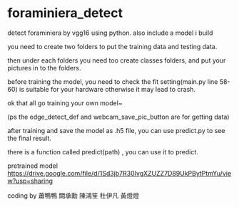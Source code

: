 # foraminiera_detect
detect foraminiera by vgg16 using python.
also include a model i build


you need to create two folders to put the training data and testing data.

then under each folders you need too create classes folders, and put your pictures in to the folders.

before training the model, you need to check the fit setting(main.py line 58-60) is suitable for your hardware otherwise it may lead to crash.

ok that all go training your own model~



(ps the edge_detect_def and webcam_save_pic_button are for getting data)



after training and save the model as .h5 file, you can use predict.py to see the final result.

there is a function called predict(path) , you can use it to predict.

pretrained model https://drive.google.com/file/d/1Sd3jb7R30IvgXZUZZ7D89UkPBytPtmYu/view?usp=sharing






















coding by 蕭鴨鴨 闕承勳 陳鴻笙 杜伊凡 黃燈燈

